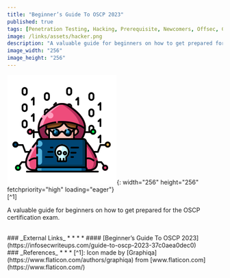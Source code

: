 ```yaml
---
title: "Beginner’s Guide To OSCP 2023"
published: true
tags: [Penetration Testing, Hacking, Prerequisite, Newcomers, Offsec, Certifications, OSCP]
image: /links/assets/hacker.png
description: "A valuable guide for beginners on how to get prepared for the OSCP certification exam."
image_width: "256"
image_height: "256"
---
```


![](/links/assets/hacker.png){: width="256" height="256" fetchpriority="high" loading="eager"}
<br>
[^1]

A valuable guide for beginners on how to get prepared for the OSCP certification exam.

<br>
### _External Links_
* * *
* #### [Beginner’s Guide To OSCP 2023](https://infosecwriteups.com/guide-to-oscp-2023-37c0aea0dec0)

<br>
### _References_
* * *
[^1]: Icon made by [Graphiqa](https://www.flaticon.com/authors/graphiqa) from [www.flaticon.com](https://www.flaticon.com/)
